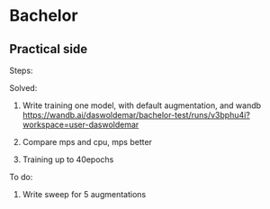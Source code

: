 # Bachelor 

## Practical side

Steps:

Solved:

1. Write training one model, with default augmentation, and wandb
https://wandb.ai/daswoldemar/bachelor-test/runs/v3bphu4i?workspace=user-daswoldemar

2. Compare mps and cpu, mps better
3. Training up to 40epochs 

To do:

1. Write sweep for 5 augmentations